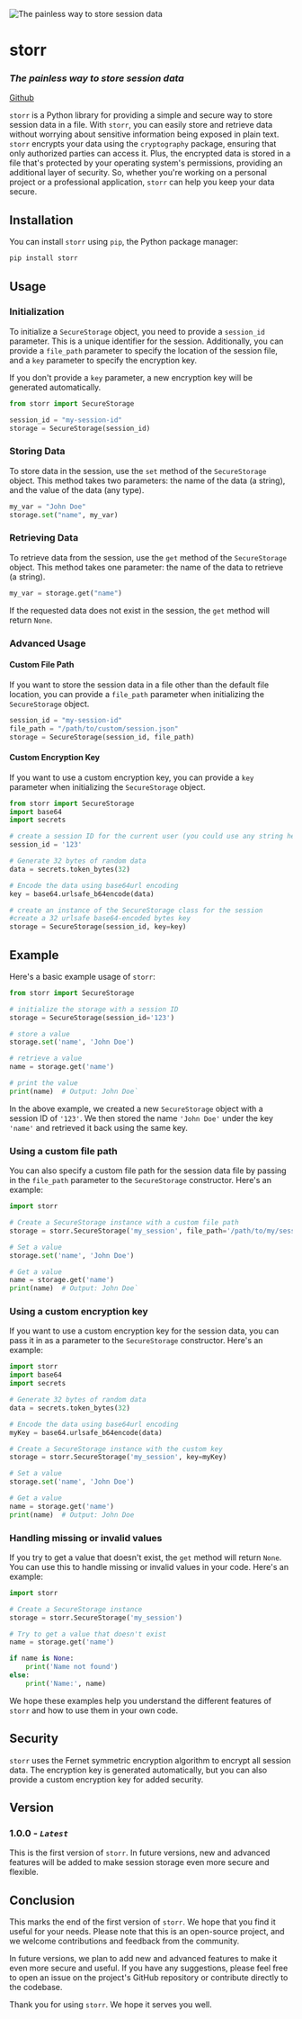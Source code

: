 ![The painless way to store session data](https://raw.githubusercontent.com/KrishnaVyshak/storr/main/storr%20cover.png)
# storr
### *The painless way to store session data*

[Github](https://github.com/KrishnaVyshak/storr)


`storr` is a Python library for providing a simple and secure way to store session data in a file. With `storr`, you can easily store and retrieve data without worrying about sensitive information being exposed in plain text. `storr` encrypts your data using the `cryptography`  package, ensuring that only authorized parties can access it. Plus, the encrypted data is stored in a file that's protected by your operating system's permissions, providing an additional layer of security. So, whether you're working on a personal project or a professional application, `storr` can help you keep your data secure.


## Installation


You can install `storr` using `pip`, the Python package manager:

```bash
pip install storr
``` 

## Usage

### Initialization

To initialize a `SecureStorage` object, you need to provide a `session_id` parameter. This is a unique identifier for the session. Additionally, you can provide a `file_path` parameter to specify the location of the session file, and a `key` parameter to specify the encryption key.

If you don't provide a `key` parameter, a new encryption key will be generated automatically.

```python
from storr import SecureStorage

session_id = "my-session-id"
storage = SecureStorage(session_id)
``` 

### Storing Data

To store data in the session, use the `set` method of the `SecureStorage` object. This method takes two parameters: the name of the data (a string), and the value of the data (any type).

```python
my_var = "John Doe"
storage.set("name", my_var)
``` 

### Retrieving Data

To retrieve data from the session, use the `get` method of the `SecureStorage` object. This method takes one parameter: the name of the data to retrieve (a string).

```python
my_var = storage.get("name")
```

If the requested data does not exist in the session, the `get` method will return `None`.

### Advanced Usage

#### Custom File Path

If you want to store the session data in a file other than the default file location, you can provide a `file_path` parameter when initializing the `SecureStorage` object.

```python
session_id = "my-session-id"
file_path = "/path/to/custom/session.json"
storage = SecureStorage(session_id, file_path)
``` 

#### Custom Encryption Key

If you want to use a custom encryption key, you can provide a `key` parameter when initializing the `SecureStorage` object.

```python
from storr import SecureStorage
import base64
import secrets

# create a session ID for the current user (you could use any string here)
session_id = '123'

# Generate 32 bytes of random data
data = secrets.token_bytes(32)

# Encode the data using base64url encoding
key = base64.urlsafe_b64encode(data)

# create an instance of the SecureStorage class for the session
#create a 32 urlsafe base64-encoded bytes key
storage = SecureStorage(session_id, key=key)
``` 

## Example

Here's a basic example usage of `storr`:

```python
from storr import SecureStorage

# initialize the storage with a session ID
storage = SecureStorage(session_id='123')

# store a value
storage.set('name', 'John Doe')

# retrieve a value
name = storage.get('name')

# print the value
print(name)  # Output: John Doe` 
```

In the above example, we created a new `SecureStorage` object with a session ID of `'123'`. We then stored the name `'John Doe'` under the key `'name'` and retrieved it back using the same key.

### Using a custom file path

You can also specify a custom file path for the session data file by passing in the `file_path` parameter to the `SecureStorage` constructor. Here's an example:

```python
import storr

# Create a SecureStorage instance with a custom file path
storage = storr.SecureStorage('my_session', file_path='/path/to/my/session.json')

# Set a value
storage.set('name', 'John Doe')

# Get a value
name = storage.get('name')
print(name)  # Output: John Doe` 
```

### Using a custom encryption key

If you want to use a custom encryption key for the session data, you can pass it in as a parameter to the `SecureStorage` constructor. Here's an example:

```python
import storr
import base64
import secrets

# Generate 32 bytes of random data
data = secrets.token_bytes(32)

# Encode the data using base64url encoding
myKey = base64.urlsafe_b64encode(data)

# Create a SecureStorage instance with the custom key
storage = storr.SecureStorage('my_session', key=myKey)

# Set a value
storage.set('name', 'John Doe')

# Get a value
name = storage.get('name')
print(name)  # Output: John Doe
```

### Handling missing or invalid values

If you try to get a value that doesn't exist, the `get` method will return `None`. You can use this to handle missing or invalid values in your code. Here's an example:

```python
import storr

# Create a SecureStorage instance
storage = storr.SecureStorage('my_session')

# Try to get a value that doesn't exist
name = storage.get('name')

if name is None:
    print('Name not found')
else:
    print('Name:', name)
```
We hope these examples help you understand the different features of `storr` and how to use them in your own code.

## Security

`storr` uses the Fernet symmetric encryption algorithm to encrypt all session data. The encryption key is generated automatically, but you can also provide a custom encryption key for added security.

## Version
### **1.0.0** - *`Latest`*

This is the first version of `storr`. In future versions, new and advanced features will be added to make session storage even more secure and flexible.

## Conclusion

This marks the end of the first version of `storr`. We hope that you find it useful for your needs. Please note that this is an open-source project, and we welcome contributions and feedback from the community.

In future versions, we plan to add new and advanced features to make it even more secure and useful. If you have any suggestions, please feel free to open an issue on the project's GitHub repository or contribute directly to the codebase.

Thank you for using `storr`. We hope it serves you well.
